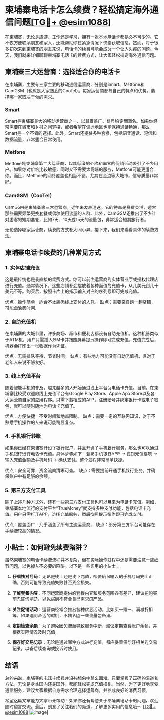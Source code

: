 # 柬埔寨电话卡怎么续费？轻松搞定海外通信问题[[TG💪+ @esim1088](https://t.me/s/esim1088)]

在柬埔寨，无论是旅游、工作还是学习，拥有一张本地电话卡都是必不可少的。它不仅方便联系朋友和家人，还能帮助你在紧急情况下快速获取信息。然而，对于很多初次来到柬埔寨的朋友来说，电话卡的续费可能会成为一个让人头疼的问题。今天，我们就来详细聊聊柬埔寨电话卡的续费方式，让大家轻松搞定海外通信问题。

## 柬埔寨三大运营商：选择适合你的电话卡

在柬埔寨，主要有三家主要的移动通信运营商，分别是Smart、Metfone和CamGSM（也就是大家熟悉的CooTel）。每家运营商都有自己的特点和优势，选择哪一家取决于你的需求。

### Smart
Smart是柬埔寨最大的移动运营商之一，以其覆盖广、信号稳定而闻名。如果你经常需要在城市和乡村之间穿梭，或者希望在偏远地区也能保持通话畅通，那么Smart是一个不错的选择。此外，Smart还提供多种套餐，包括语音通话、短信和数据流量，非常适合日常使用。

### Metfone
Metfone是柬埔寨第二大运营商，以其低廉的价格和丰富的促销活动吸引了不少用户。如果你对价格比较敏感，同时又不需要太高端的服务，Metfone可能更适合你。而且，Metfone的网络覆盖也相当不错，尤其在金边等大城市，信号质量非常好。

### CamGSM（CooTel）
CamGSM是柬埔寨第三大运营商，近年来发展迅速。它的特点是资费灵活，适合那些需要频繁更换套餐或偶尔使用流量的人群。此外，CamGSM还推出了不少针对游客的短期套餐，比如7天、10天或15天的流量包，非常适合短期旅行者。

无论选择哪家运营商，续费的方式都大同小异。接下来，我们来看看具体的续费方法。

## 柬埔寨电话卡续费的几种常见方式

### 1. 实体店铺充值
这是最传统也是最直接的续费方式。你可以前往运营商的实体营业厅或授权代理店进行充值。通常情况下，这些店铺都会摆放着各种面值的充值卡，从几美元到几十美元不等。购买后，按照卡片上的指示输入对应的序列号即可完成充值。

优点：操作简单，适合不太熟悉线上支付的人群。
缺点：需要亲自跑一趟店铺，可能会浪费时间。

### 2. 自助充值机
在柬埔寨的大城市里，许多商场、超市和便利店都设有自助充值机。这种机器类似于ATM机，用户只需插入SIM卡并按照屏幕提示操作即可完成充值。充值完成后，机器会打印出一张收据作为凭证。

优点：无需排队等待，节省时间。
缺点：有些地方可能没有自助充值机，且对于老年人来说不够友好。

### 3. 线上充值平台
随着智能手机的普及，越来越多的人开始通过线上平台为电话卡充值。目前，在柬埔寨比较受欢迎的线上充值平台有Google Play Store、Apple App Store以及各大运营商自家的应用程序。只需下载相应的APP，注册账号并绑定银行卡或电子钱包，就可以随时随地为电话卡充值了。

优点：方便快捷，不受时间和地点限制。
缺点：需要一定的互联网知识，对于不熟悉手机操作的人来说可能稍显复杂。

### 4. 手机银行转账
如果你已经在柬埔寨开设了银行账户，并且开通了手机银行服务，那么也可以通过手机银行进行电话卡充值。具体步骤如下：登录手机银行APP -> 找到充值选项 -> 输入充值金额及手机号码 -> 确认支付。整个过程非常简单快捷。

优点：安全可靠，资金流向清晰可查。
缺点：需要提前开通手机银行业务，并确保账户中有足够的余额。

### 5. 第三方支付工具
除了上述几种方式外，还有一些第三方支付工具也可以用来为电话卡充值。例如，柬埔寨本地流行的支付平台“TrueMoney”就支持多种支付功能，包括电话卡充值。用户只需打开APP，选择充值服务，然后按照提示操作即可完成支付。

优点：覆盖面广，几乎涵盖了所有主流运营商。
缺点：部分第三方平台可能存在手续费较高的情况。

## 小贴士：如何避免续费陷阱？

虽然柬埔寨的电话卡续费流程并不复杂，但在实际操作过程中还是需要注意一些细节问题，以免掉入不必要的陷阱。以下是一些实用的小贴士：

1. **仔细核对号码**：无论是线上还是线下充值，都要确保输入的手机号码完全正确，否则可能导致充值失败甚至资金损失。
   
2. **了解套餐内容**：不同运营商提供的套餐内容和服务范围各有差异，建议在购买前先咨询清楚，以免买到不符合自己需求的产品。

3. **关注促销活动**：运营商经常会推出各种优惠活动，比如买一赠一、满减折扣等。如果遇到合适的时机，不妨多囤一些流量包备用。

4. **定期检查余额**：为了避免因欠费而导致服务中断，建议定期查看账户余额，并根据实际情况及时充值。

5. **保存好交易记录**：无论是通过哪种方式进行充值，都应妥善保存好相关的交易记录，以备后续查询或投诉时使用。

## 结语

总的来说，柬埔寨的电话卡续费并没有想象中那么困难。只要掌握了正确的渠道和方法，无论是身处国内还是国外，都能轻松完成充值操作。当然，为了更好地享受通信服务，建议大家根据自身需求合理选择运营商，并养成良好的消费习惯。

希望这篇文章能为大家带来帮助！如果你还有其他关于柬埔寨电话卡的问题，欢迎随时留言交流。最后，别忘了关注我们的频道，了解更多实用的信息哦～ [[TG💪+ @esim1088](https://t.me/s/esim1088) ![Image](https://i.postimg.cc/4NQfJmqS/Snipaste-2025-05-13-00-14-12.png)]